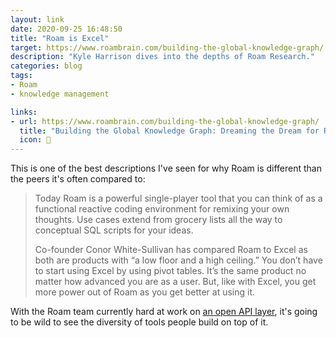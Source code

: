 ```yaml
---
layout: link
date: 2020-09-25 16:48:50
title: "Roam is Excel"
target: https://www.roambrain.com/building-the-global-knowledge-graph/
description: "Kyle Harrison dives into the depths of Roam Research."
categories: blog
tags:
- Roam
- knowledge management

links:
- url: https://www.roambrain.com/building-the-global-knowledge-graph/
  title: "Building the Global Knowledge Graph: Dreaming the Dream for Roam Research"
  icon: 🧠
---
```


This is one of the best descriptions I've seen for why Roam is different than the peers it's often compared to:

> Today Roam is a powerful single-player tool that you can think of as a functional reactive coding environment for remixing your own thoughts. Use cases extend from grocery lists all the way to conceptual SQL scripts for your ideas.
>
> Co-founder Conor White-Sullivan has compared Roam to Excel as both are products with “a low floor and a high ceiling.” You don’t have to start using Excel by using pivot tables. It’s the same product no matter how advanced you are as a user. But, like with Excel, you get more power out of Roam as you get better at using it.

With the Roam team currently hard at work on [an open API layer](https://twitter.com/Conaw/status/1307107745397604354 "Roam API announcement"), it's going to be wild to see the diversity of tools people build on top of it.

